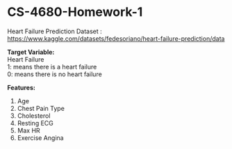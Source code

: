 # CS-4680-Homework-1

Heart Failure Prediction Dataset : https://www.kaggle.com/datasets/fedesoriano/heart-failure-prediction/data

**Target Variable:** 
<br>
Heart Failure
<br>
1: means there is a heart failure 
<br>
0: means there is no heart failure

**Features:** 
1. Age<br>
2. Chest Pain Type<br>
3. Cholesterol<br>
4. Resting ECG<br>
5. Max HR<br>
6. Exercise Angina<br>

